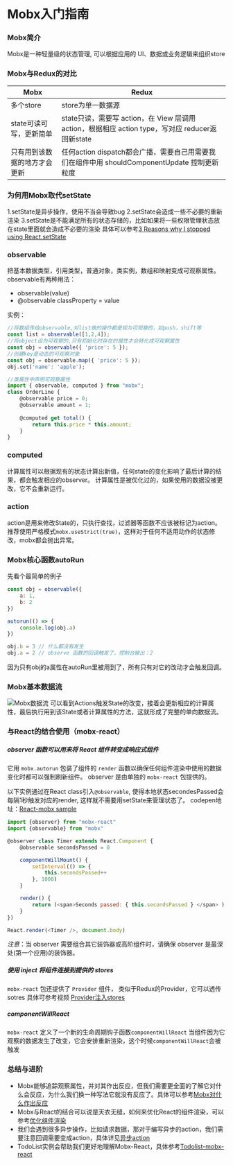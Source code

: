 # Mobx入门指南

### Mobx简介
Mobx是一种轻量级的状态管理, 可以根据应用的 UI、数据或业务逻辑来组织store

### Mobx与Redux的对比
| Mobx        | Redux    |
| --------   | --------  |
| 多个store | store为单一数据源 |
| state可读可写，更新简单 | state只读，需要写 action，在 View 层调用 action，根据相应 action type，写对应 reducer返回新state |
| 只有用到该数据的地方才会更新  | 任何action dispatch都会广播，需要自己用需要我们在组件中用 shouldComponentUpdate 控制更新粒度 |

### 为何用Mobx取代setState
1.setState是异步操作，使用不当会导致bug
2.setState会造成一些不必要的重新渲染
3.setState是不能满足所有的状态存储的，比如如果将一些权限管理状态放在state里面就会造成不必要的渲染
具体可以参考[3 Reasons why I stopped using React.setState](https://blog.cloudboost.io/3-reasons-why-i-stopped-using-react-setstate-ab73fc67a42e)

### observable
把基本数据类型，引用类型，普通对象，类实例，数组和映射变成可观察属性。
observable有两种用法：
- observable(value)
- @observable classProperty = value

实例：
```javascript
//将数组传给observable,对list做的操作都是视为可观察的，如push，shift等
const list = observable([1,2,4]);
//将object设为可观察的,只有初始化时存在的属性才会转化成可观察属性
const obj = observable({ 'price': 5 });
//创建key是动态的可观察对象
const obj = observable.map({ 'price': 5 });
obj.set('name': 'apple');

//类属性中声明可观察属性
import { observable, computed } from "mobx";
class OrderLine {
    @observable price = 0;
    @observable amount = 1;
    
    @computed get total() {
        return this.price * this.amount;
    }
}
```

### computed
计算属性可以根据现有的状态计算出新值，任何state的变化影响了最后计算的结果，都会触发相应的observer。
计算属性是被优化过的，如果使用的数据没被更改，它不会重新运行。

### action
action是用来修改State的，只执行查找，过滤器等函数不应该被标记为action。
推荐使用严格模式```mobx.useStrict(true)```，这样对于任何不适用动作的状态修改，mobx都会抛出异常。

### Mobx核心函数autoRun
先看个最简单的例子
```javascript
const obj = observable({
    a: 1,
    b: 2
})

autorun(() => {
    console.log(obj.a)
})

obj.b = 3 // 什么都没有发生
obj.a = 2 // observe 函数的回调触发了，控制台输出：2
```
因为只有obj的a属性在autoRun里被用到了，所有只有对它的改动才会触发回调。

### Mobx基本数据流
![Mobx数据流](http://cn.mobx.js.org/flow.png)
可以看到Actions触发State的改变，接着会更新相应的计算属性，最后执行用到该State或者计算属性的方法，这就形成了完整的单向数据流。

### 与React的结合使用（mobx-react）

##### observer 函数可以用来将 React 组件转变成响应式组件
它用 ```mobx.autorun``` 包装了组件的 ```render``` 函数以确保任何组件渲染中使用的数据变化时都可以强制刷新组件。
observer 是由单独的 ```mobx-react``` 包提供的。

以下实例通过在React class引入```@observable```, 使得本地状态secondesPassed会每隔1秒触发对应的render, 这样就不需要用setState来管理状态了。
codepen地址：[React-mobx sample](https://codepen.io/mewwind/pen/vpaKLz)
```javascript
import {observer} from "mobx-react"
import {observable} from "mobx"

@observer class Timer extends React.Component {
    @observable secondsPassed = 0

    componentWillMount() {
        setInterval(() => {
            this.secondsPassed++
        }, 1000)
    }

    render() {
        return (<span>Seconds passed: { this.secondsPassed } </span> )
    }
})

React.render(<Timer />, document.body)
```
*注意*：当 observer 需要组合其它装饰器或高阶组件时，请确保 observer 是最深处(第一个应用)的装饰器。

##### 使用 inject 将组件连接到提供的 stores
```mobx-react``` 包还提供了 ```Provider``` 组件， 类似于Redux的Provider，它可以透传sotres
具体可参考视频 [Provider注入stores](https://egghead.io/lessons/react-connect-mobx-observer-components-to-the-store-with-the-react-provider)

##### componentWillReact
```mobx-react``` 定义了一个新的生命周期钩子函数```componentWillReact```
当组件因为它观察的数据发生了改变，它会安排重新渲染，这个时候```componentWillReact```会被触发

### 总结与进阶
- Mobx能够追踪观察属性，并对其作出反应，但我们需要更全面的了解它对什么会反应，为什么我们换一种写法它就没有反应了。具体可以参考[Mobx对什么作出反应](http://cn.mobx.js.org/best/react.html)
- Mobx与React的结合可以说是天衣无缝，如何来优化React的组件渲染，可以参考[优化组件渲染](http://cn.mobx.js.org/best/react-performance.html)
- 我们会遇到很多异步操作，比如请求数据，那对于编写异步的action，我们需要注意回调需要变成action，具体详见[异步action](http://cn.mobx.js.org/best/actions.html)
- TodoList实例会帮助我们更好地理解Mobx-React，具体参考[Todolist-mobx-react](https://codepen.io/avioli/pen/JXRMxO?editors=0010)